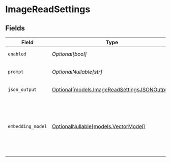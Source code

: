 # ImageReadSettings


## Fields

| Field                                                                                                                            | Type                                                                                                                             | Required                                                                                                                         | Description                                                                                                                      |
| -------------------------------------------------------------------------------------------------------------------------------- | -------------------------------------------------------------------------------------------------------------------------------- | -------------------------------------------------------------------------------------------------------------------------------- | -------------------------------------------------------------------------------------------------------------------------------- |
| `enabled`                                                                                                                        | *Optional[bool]*                                                                                                                 | :heavy_minus_sign:                                                                                                               | Enable image reading                                                                                                             |
| `prompt`                                                                                                                         | *OptionalNullable[str]*                                                                                                          | :heavy_minus_sign:                                                                                                               | Prompt for reading on-screen text                                                                                                |
| `json_output`                                                                                                                    | [Optional[models.ImageReadSettingsJSONOutput]](../models/imagereadsettingsjsonoutput.md)                                         | :heavy_minus_sign:                                                                                                               | JSON format for the response                                                                                                     |
| `embedding_model`                                                                                                                | [OptionalNullable[models.VectorModel]](../models/vectormodel.md)                                                                 | :heavy_minus_sign:                                                                                                               | Name of the vector model to use for embedding the text output. If embedding_model is duplicated, the vector will be overwritten. |